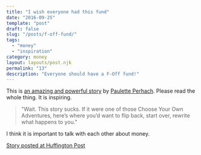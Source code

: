 ```yaml
---
title: "I wish everyone had this fund"
date: "2016-09-25"
template: "post"
draft: false
slug: "/posts/f-off-fund/"
tags:
  - "money"
  - "inspiration"
category: money 
layout: layouts/post.njk
permalink: "13"
description: "Everyone should have a F-Off fund!"
---
```


This is [an amazing and powerful story](https://thebillfold.com/a-story-of-a-fuck-off-fund-648401263659#.igevrxz1e) by [Paulette Perhach](https://twitter.com/pauletteperhach).  Please read the whole thing.   It is inspiring.

> "Wait. This story sucks. If it were one of those Choose Your Own Adventures, here’s where you’d want to flip back, start over, rewrite what happens to you."

I think it is important to talk with each other about money.  

[Story posted at Huffington Post](http://www.huffingtonpost.com/paulette-perhach/a-story-of-a-fuck-off-fund_b_9065308.html)


